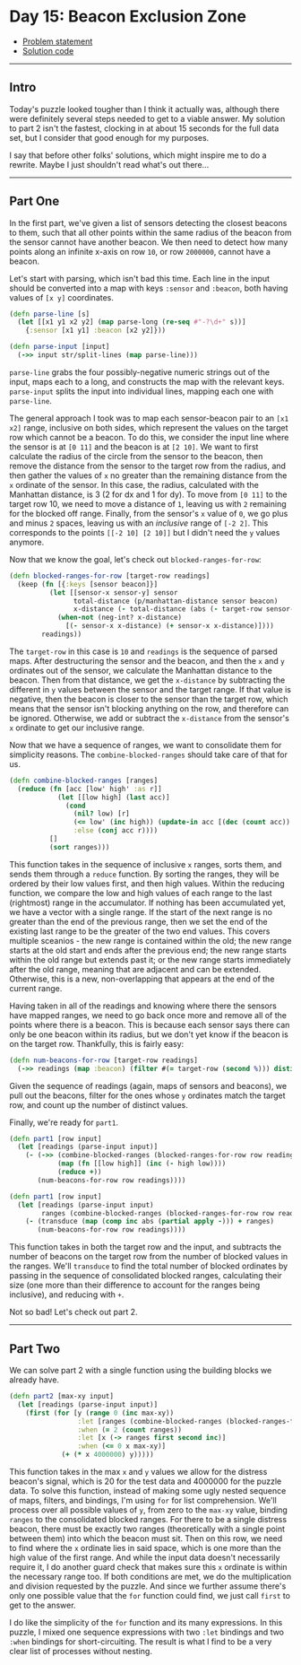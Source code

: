# Day 15: Beacon Exclusion Zone

* [Problem statement](https://adventofcode.com/2022/day/15)
* [Solution code](https://github.com/abyala/advent-2022-clojure/blob/master/src/advent_2022_clojure/day15.clj)

---

## Intro

Today's puzzle looked tougher than I think it actually was, although there were definitely several steps needed to get
to a viable answer. My solution to part 2 isn't the fastest, clocking in at about 15 seconds for the full data set, but
I consider that good enough for my purposes.

I say that before other folks' solutions, which might inspire me to do a rewrite. Maybe I just shouldn't read what's
out there...

---

## Part One

In the first part, we've given a list of sensors detecting the closest beacons to them, such that all other points
within the same radius of the beacon from the sensor cannot have another beacon. We then need to detect how many
points along an infinite x-axis on row `10`, or row `2000000`, cannot have a beacon.

Let's start with parsing, which isn't bad this time. Each line in the input should be converted into a map with keys
`:sensor` and `:beacon`, both having values of `[x y]` coordinates.

```clojure
(defn parse-line [s]
  (let [[x1 y1 x2 y2] (map parse-long (re-seq #"-?\d+" s))]
    {:sensor [x1 y1] :beacon [x2 y2]}))

(defn parse-input [input]
  (->> input str/split-lines (map parse-line)))
```

`parse-line` grabs the four possibly-negative numeric strings out of the input, maps each to a long, and constructs the
map with the relevant keys. `parse-input` splits the input into individual lines, mapping each one with `parse-line`.

The general approach I took was to map each sensor-beacon pair to an `[x1 x2]` range, inclusive on both sides, which
represent the values on the target row which cannot be a beacon. To do this, we consider the input line where the
sensor is at `[0 11]` and the beacon is at `[2 10]`. We want to first calculate the radius of the circle from the
sensor to the beacon, then remove the distance from the sensor to the target row from the radius, and then gather the
values of `x` no greater than the remaining distance from the `x` ordinate of the sensor. In this case, the radius,
calculated with the Manhattan distance, is 3 (2 for dx and 1 for dy). To move from `[0 11]` to the target row 10, we
need to move a distance of `1`, leaving us with `2` remaining for the blocked off range. Finally, from the sensor's `x`
value of `0`, we go plus and minus `2` spaces, leaving us with an _inclusive_ range of `[-2 2]`. This corresponds to
the points `[[-2 10] [2 10]]` but I didn't need the `y` values anymore.

Now that we know the goal, let's check out `blocked-ranges-for-row`:

```clojure
(defn blocked-ranges-for-row [target-row readings]
  (keep (fn [{:keys [sensor beacon]}]
          (let [[sensor-x sensor-y] sensor
                total-distance (p/manhattan-distance sensor beacon)
                x-distance (- total-distance (abs (- target-row sensor-y)))]
            (when-not (neg-int? x-distance)
              [(- sensor-x x-distance) (+ sensor-x x-distance)])))
        readings))
```

The `target-row` in this case is `10` and `readings` is the sequence of parsed maps. After destructuring the sensor
and the beacon, and then the `x` and `y` ordinates out of the sensor, we calculate the Manhattan distance to the
beacon. Then from that distance, we get the `x-distance` by subtracting the different in `y` values between the sensor
and the target range. If that value is negative, then the beacon is closer to the sensor than the target row, which
means that the sensor isn't blocking anything on the row, and therefore can be ignored. Otherwise, we add or subtract
the `x-distance` from the sensor's `x` ordinate to get our inclusive range.

Now that we have a sequence of ranges, we want to consolidate them for simplicity reasons. The `combine-blocked-ranges`
should take care of that for us.

```clojure
(defn combine-blocked-ranges [ranges]
  (reduce (fn [acc [low' high' :as r]]
            (let [[low high] (last acc)]
              (cond
                (nil? low) [r]
                (<= low' (inc high)) (update-in acc [(dec (count acc)) 1] max high')
                :else (conj acc r))))
          []
          (sort ranges)))
```

This function takes in the sequence of inclusive `x` ranges, sorts them, and sends them through a `reduce` function.
By sorting the ranges, they will be ordered by their low values first, and then high values. Within the reducing
function, we compare the low and high values of each range to the last (rightmost) range in the accumulator. If nothing
has been accumulated yet, we have a vector with a single range. If the start of the next range is no greater than the
end of the previous range, then we set the end of the existing last range to be the greater of the two end values.
This covers multiple sceanios - the new range is contained within the old; the new range starts at the old start and
ends after the previous end; the new range starts within the old range but extends past it; or the new range starts
immediately after the old range, meaning that are adjacent and can be extended. Otherwise, this is a new,
non-overlapping that appears at the end of the current range.

Having taken in all of the readings and knowing where there the sensors have mapped ranges, we need to go back once
more and remove all of the points where there is a beacon. This is because each sensor says there can only be one
beacon within its radius, but we don't yet know if the beacon is on the target row. Thankfully, this is fairly easy:

```clojure
(defn num-beacons-for-row [target-row readings]
  (->> readings (map :beacon) (filter #(= target-row (second %))) distinct count))
```

Given the sequence of readings (again, maps of sensors and beacons), we pull out the beacons, filter for the ones
whose `y` ordinates match the target row, and count up the number of distinct values.

Finally, we're ready for `part1`.

```clojure
(defn part1 [row input]
  (let [readings (parse-input input)]
    (- (->> (combine-blocked-ranges (blocked-ranges-for-row row readings))
            (map (fn [[low high]] (inc (- high low))))
            (reduce +))
       (num-beacons-for-row row readings))))

(defn part1 [row input]
  (let [readings (parse-input input)
        ranges (combine-blocked-ranges (blocked-ranges-for-row row readings))]
    (- (transduce (map (comp inc abs (partial apply -))) + ranges)
       (num-beacons-for-row row readings))))
```

This function takes in both the target row and the input, and subtracts the number of beacons on the target row from
the number of blocked values in the ranges. We'll `transduce` to find the total number of blocked ordinates by
passing in the sequence of consolidated blocked ranges, calculating their size (one more than their difference to
account for the ranges being inclusive), and reducing with `+`.

Not so bad! Let's check out part 2.

---

## Part Two

We can solve part 2 with a single function using the building blocks we already have.

```clojure
(defn part2 [max-xy input]
  (let [readings (parse-input input)]
    (first (for [y (range 0 (inc max-xy))
                 :let [ranges (combine-blocked-ranges (blocked-ranges-for-row y readings))]
                 :when (= 2 (count ranges))
                 :let [x (-> ranges first second inc)]
                 :when (<= 0 x max-xy)]
             (+ (* x 4000000) y)))))
```

This function takes in the max `x` and `y` values we allow for the distress beacon's signal, which is 20 for the test
data and 4000000 for the puzzle data. To solve this function, instead of making some ugly nested sequence of maps,
filters, and bindings, I'm using `for` for list comprehension. We'll process over all possible values of `y`, from zero
to the `max-xy` value, binding `ranges` to the consolidated blocked ranges. For there to be a single distress beacon,
there must be exactly two ranges (theoretically with a single point between them) into which the beacon must sit.
Then on this row, we need to find where the `x` ordinate lies in said space, which is one more than the high value of
the first range. And while the input data doesn't necessarily require it, I do another guard check that makes sure this
`x` ordinate is within the necessary range too. If both conditions are met, we do the multiplication and division
requested by the puzzle. And since we further assume there's only one possible value that the `for` function could find,
we just call `first` to get to the answer.

I do like the simplicity of the `for` function and its many expressions. In this puzzle, I mixed one sequence
expressions with two `:let` bindings and two `:when` bindings for short-circuiting. The result is what I find to be a
very clear list of processes without nesting.
